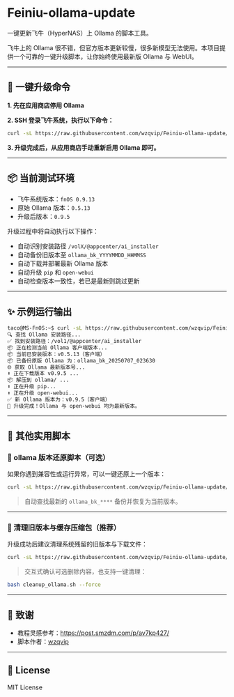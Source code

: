 
# Feiniu-ollama-update

一键更新飞牛（HyperNAS）上 Ollama 的脚本工具。

飞牛上的 Ollama 很不错，但官方版本更新较慢，很多新模型无法使用。本项目提供一个可靠的一键升级脚本，让你始终使用最新版 Ollama 与 WebUI。

---

## 🚀 一键升级命令

**1. 先在应用商店停用 Ollama**

**2. SSH 登录飞牛系统，执行以下命令：**

```bash
curl -sL https://raw.githubusercontent.com/wzqvip/Feiniu-ollama-update/main/upgrade_ollama.sh | bash
```

**3. 升级完成后，从应用商店手动重新启用 Ollama 即可。**

---

## 📦 当前测试环境

- 飞牛系统版本：`fnOS 0.9.13`
- 原始 Ollama 版本：`0.5.13`
- 升级后版本：`0.9.5`

升级过程中将自动执行以下操作：

- 自动识别安装路径 `/volX/@appcenter/ai_installer`
- 自动备份旧版本至 `ollama_bk_YYYYMMDD_HHMMSS`
- 自动下载并部署最新 Ollama 版本
- 自动升级 `pip` 和 `open-webui`
- 自动检查版本一致性，若已是最新则跳过更新

---

## ✨ 示例运行输出

```bash
taco@MS-FnOS:~$ curl -sL https://raw.githubusercontent.com/wzqvip/Feiniu-ollama-update/main/upgrade_ollama.sh | bash
🔍 查找 Ollama 安装路径...
✅ 找到安装路径：/vol1/@appcenter/ai_installer
📦 正在检测当前 Ollama 客户端版本...
📦 当前已安装版本：v0.5.13（客户端）
📦 已备份原版 Ollama 为：ollama_bk_20250707_023630
🌐 获取 Ollama 最新版本号...
⬇️ 正在下载版本 v0.9.5 ...
📦 解压到 ollama/ ...
⬆️ 正在升级 pip...
⬆️ 正在升级 open-webui...
✅ 新 Ollama 版本为：v0.9.5（客户端）
🎉 升级完成！Ollama 与 open-webui 均为最新版本。
```

---

## 🧩 其他实用脚本

### 🔁 ollama 版本还原脚本（可选）

如果你遇到兼容性或运行异常，可以一键还原上一个版本：

```bash
curl -sL https://raw.githubusercontent.com/wzqvip/Feiniu-ollama-update/main/restore_ollama.sh | bash
```

> 自动查找最新的 `ollama_bk_****` 备份并恢复为当前版本。

---

### 🧹 清理旧版本与缓存压缩包（推荐）

升级成功后建议清理系统残留的旧版本与下载文件：

```bash
curl -sL https://raw.githubusercontent.com/wzqvip/Feiniu-ollama-update/main/cleanup_ollama.sh | bash
```

> 交互式确认可选删除内容，也支持一键清理：

```bash
bash cleanup_ollama.sh --force
```

---

## 🧾 致谢

- 教程灵感参考：https://post.smzdm.com/p/av7kp427/
- 脚本作者：[wzqvip](https://github.com/wzqvip)

---

## 📜 License

MIT License
